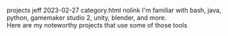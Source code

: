 projects
jeff
2023-02-27
category.html
nolink
I'm familiar with bash, java, python, gamemaker studio 2, unity, blender, and more.   
Here are my noteworthy projects that use some of those tools
